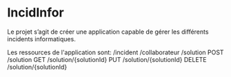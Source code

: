 # IncidInfor
Le projet s’agit de créer une application capable de gérer les différents incidents informatiques.

Les ressources de l'application sont:
/incident
/collaborateur
/solution
POST /solution
GET /solution/{solutionId}
PUT /solution/{solutionId}
DELETE /solution/{solutionId}
